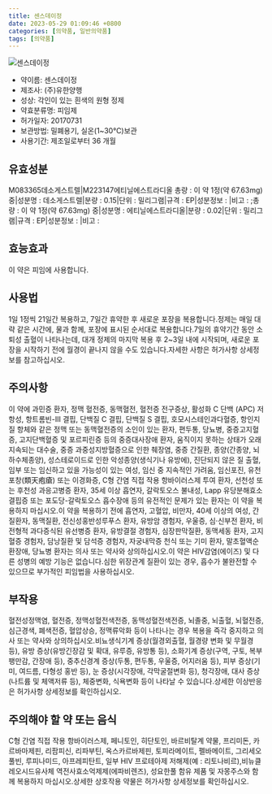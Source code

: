 ```yaml
---
title: 센스데이정
date: 2023-05-29 01:09:46 +0800
categories: [의약품, 일반의약품]
tags: [의약품]
---
```

![센스데이정](https://nedrug.mfds.go.kr/pbp/cmn/itemImageDownload/154609816285900048)

- 약이름: 센스데이정
- 제조사: (주)유한양행
- 성상: 각인이 있는 흰색의 원형 정제
- 약효분류명: 피임제
- 허가일자: 20170731
- 보관방법: 밀폐용기, 실온(1~30℃)보관
- 사용기간: 제조일로부터 36 개월
## 유효성분
M083365데소게스트렐|M223147에티닐에스트라디올
총량 : 이 약 1정(약 67.63mg) 중|성분명 : 데소게스트렐|분량 : 0.15|단위 : 밀리그램|규격 : EP|성분정보 : |비고 : ;총량 : 이 약 1정(약 67.63mg) 중|성분명 : 에티닐에스트라디올|분량 : 0.02|단위 : 밀리그램|규격 : EP|성분정보 : |비고 :
## 효능효과
이 약은 피임에 사용합니다.
## 사용법
1일 1정씩 21일간 복용하고, 7일간 휴약한 후 새로운 포장을 복용합니다.정제는 매일 대략 같은 시간에, 물과 함께, 포장에 표시된 순서대로 복용합니다.7일의 휴약기간 동안 소퇴성 출혈이 나타나는데, 대개 정제의 마지막 복용 후 2~3일 내에 시작되며, 새로운 포장을 시작하기 전에 월경이 끝나지 않을 수도 있습니다.자세한 사항은 허가사항 상세정보를 참고하십시오.
## 주의사항
이 약에 과민증 환자, 정맥 혈전증, 동맥혈전, 혈전증 전구증상, 활성화 C 단백 (APC) 저항성, 항트롬빈-III 결핍, 단백질 C 결핍, 단백질 S 결핍, 호모시스테인과다혈증, 항인지질 항체와 같은 정맥 또는 동맥혈전증의 소인이 있는 환자, 편두통, 당뇨병, 중증고지혈증, 고지단백혈증 및 포르피린증 등의 중증대사장애 환자, 움직이지 못하는 상태가 오래 지속되는 대수술, 중증 과중성지방혈증으로 인한 췌장염, 중증 간질환, 종양(간종양, 뇌하수체종양), 성스테로이드로 인한 악성종양(생식기나 유방에), 진단되지 않은 질 출혈, 임부 또는 임신하고 있을 가능성이 있는 여성, 임신 중 지속적인 가려움, 임신포진, 유천포창(類天疱瘡) 또는 이경화증, C형 간염 직접 작용 항바이러스제 투여 환자, 선천성 또는 후천성 과응고병증 환자, 35세 이상 흡연자, 갈락토오스 불내성, Lapp 유당분해효소 결핍증 또는 포도당-갈락토오스 흡수장애 등의 유전적인 문제가 있는 환자는 이 약을 복용하지 마십시오.이 약을 복용하기 전에 흡연자, 고혈압, 비만자, 40세 이상의 여성, 간질환자, 동맥질환, 전신성홍반성루푸스 환자, 유방암 경험자, 우울증, 심·신부전 환자, 비전형적 과다증식된 유선병증 환자, 유방결절 경험자, 심장판막질환, 동맥세동 환자, 고지혈증 경험자, 담낭질환 및 담석증 경험자, 자궁내막증 천식 또는 기미 환자, 말초혈액순환장애, 당뇨병 환자는 의사 또는 약사와 상의하십시오.이 약은 HIV감염(에이즈) 및 다른 성병의 예방 기능은 없습니다.심한 위장관계 질환이 있는 경우, 흡수가 불완전할 수 있으므로 부가적인 피임법을 사용하십시오.
## 부작용
혈전성정맥염, 혈전증, 정맥성혈전색전증, 동맥성혈전색전증, 뇌졸중, 뇌출혈, 뇌혈전증, 심근경색, 폐색전증, 혈압상승, 정맥류악화 등이 나타나는 경우 복용을 즉각 중지하고 의사 또는 약사와 상의하십시오.비뇨생식기계 증상(월경외출혈, 월경량 변화 및 무월경 등), 유방 증상(유방긴장감 및 확대, 유루증, 유방통 등), 소화기계 증상(구역, 구토, 복부팽만감, 간장애 등), 중추신경계 증상(두통, 편두통, 우울증, 어지러움 등), 피부 증상(기미, 여드름, 다형성 홍반 등), 눈 증상(시각장애, 각막굴절변화 등), 청각장애, 대사 증상(나트륨 및 체액저류 등), 체중변화, 식욕변화 등이 나타날 수 있습니다.상세한 이상반응은 허가사항 상세정보를 확인하십시오.
## 주의해야 할 약 또는 음식
C형 간염 직접 작용 항바이러스제, 페니토인, 히단토인, 바르비탈계 약물, 프리미돈, 카르바마제핀, 리팜피신, 리파부틴, 옥스카르바제핀, 토피라메이트, 펠바메이트, 그리세오풀빈, 루피나미드, 아프레피탄트, 일부 HIV 프로테아제 저해제(예 : 리토나비르),비뉴클레오시드유사체 역전사효소억제제(에파비렌즈), 성요한풀 함유 제품 및 자몽주스와 함께 복용하지 마십시오.상세한 상호작용 약물은 허가사항 상세정보를 확인하십시오.
